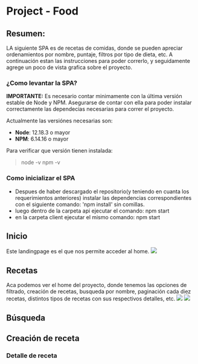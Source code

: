 # Project - Food

## Resumen:
LA siguiente SPA es de recetas de comidas, donde se pueden apreciar ordenamientos por nombre, puntaje, filtros por tipo de dieta, etc. A continuación estan las instrucciones para poder correrlo, y seguidamente agrege un poco de vista grafica sobre el proyecto.

### ¿Como levantar la SPA?

__IMPORTANTE:__ Es necesario contar minimamente con la última versión estable de Node y NPM. Asegurarse de contar con ella para poder instalar correctamente las dependecias necesarias para correr el proyecto.

Actualmente las versiónes necesarias son:

 * __Node__: 12.18.3 o mayor
 * __NPM__: 6.14.16 o mayor

Para verificar que versión tienen instalada:

> node -v
> npm -v

### Como inicializar el SPA

- Despues de haber descargado el repositorio(y teniendo en cuanta los requerimientos anteriores) instalar las dependencias correspondientes con el siguiente comando: 'npm install' sin comillas.
- luego dentro de la carpeta api ejecutar el comando: npm start
- en la carpeta client ejecutar el mismo comando: npm start

## Inicio
Este landingpage es el que nos permite acceder al home.
<img src='https://github.com/Florencia2022/P-I/blob/master/img/landingpage.png'/>

## Recetas
Aca podemos ver el home del proyecto, donde tenemos las opciones de filtrado, creación de recetas, busqueda por nombre, paginación cada diez recetas, distintos tipos de recetas con sus respectivos detalles, etc.
<img src='https://github.com/Florencia2022/P-I/blob/master/img/home1.png'/>
<img src='https://github.com/Florencia2022/P-I/blob/master/img/home2.png'/>


## Búsqueda


## Creación de receta


### Detalle de receta


